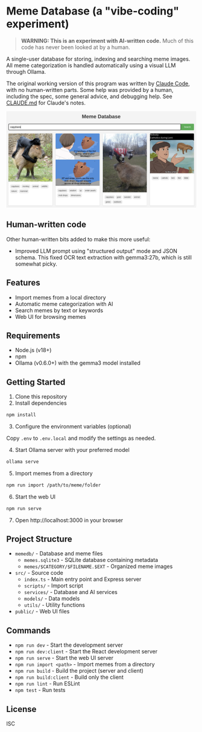 # Meme Database (a "vibe-coding" experiment)

> **WARNING: This is an experiment with AI-written code.** Much of this code has never been looked at by a human.

A single-user database for storing, indexing and searching meme images. All meme categorization is handled automatically using a visual LLM through Ollama.

The original working version of this program was written by [Claude Code](https://docs.anthropic.com/en/docs/agents-and-tools/claude-code/overview), with no human-written parts. Some help was provided by a human, including the spec, some general advice, and debugging help. See [CLAUDE.md](./CLAUDE.md) for Claude's notes.

![Meme database with text search bar and meme thumbnails](screenshots/meme-database.png)

## Human-written code

Other human-written bits added to make this more useful:

- Improved LLM prompt using "structured output" mode and JSON schema. This fixed OCR text extraction with gemma3:27b, which is still somewhat picky.

## Features

- Import memes from a local directory
- Automatic meme categorization with AI
- Search memes by text or keywords
- Web UI for browsing memes

## Requirements

- Node.js (v18+)
- npm
- Ollama (v0.6.0+) with the gemma3 model installed

## Getting Started

1. Clone this repository
2. Install dependencies

```bash
npm install
```

3. Configure the environment variables (optional)

Copy `.env` to `.env.local` and modify the settings as needed.

4. Start Ollama server with your preferred model

```bash
ollama serve
```

5. Import memes from a directory

```bash
npm run import /path/to/meme/folder
```

6. Start the web UI

```bash
npm run serve
```

7. Open http://localhost:3000 in your browser

## Project Structure

- `memedb/` - Database and meme files
  - `memes.sqlite3` - SQLite database containing metadata
  - `memes/$CATEGORY/$FILENAME.$EXT` - Organized meme images
- `src/` - Source code
  - `index.ts` - Main entry point and Express server
  - `scripts/` - Import script
  - `services/` - Database and AI services
  - `models/` - Data models
  - `utils/` - Utility functions
- `public/` - Web UI files

## Commands

- `npm run dev` - Start the development server
- `npm run dev:client` - Start the React development server
- `npm run serve` - Start the web UI server
- `npm run import <path>` - Import memes from a directory
- `npm run build` - Build the project (server and client)
- `npm run build:client` - Build only the client
- `npm run lint` - Run ESLint
- `npm test` - Run tests

## License

ISC
